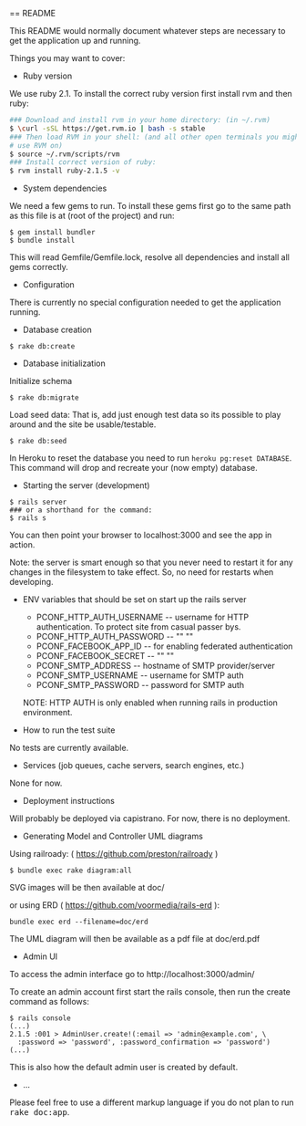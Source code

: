 == README

This README would normally document whatever steps are necessary to get the
application up and running.

Things you may want to cover:

* Ruby version

We use ruby 2.1. To install the correct ruby version first install rvm and then ruby:

```bash
### Download and install rvm in your home directory: (in ~/.rvm)
$ \curl -sSL https://get.rvm.io | bash -s stable
### Then load RVM in your shell: (and all other open terminals you might want to
# use RVM on)
$ source ~/.rvm/scripts/rvm
### Install correct version of ruby:
$ rvm install ruby-2.1.5 -v
```

* System dependencies

We need a few gems to run. To install these gems first go to the same path as
 this file is at (root of the project) and run:
```
$ gem install bundler
$ bundle install
```

This will read Gemfile/Gemfile.lock, resolve all dependencies and install
 all gems correctly.

* Configuration

There is currently no special configuration needed to get the application running.

* Database creation

```
$ rake db:create
```

* Database initialization

Initialize schema

```
$ rake db:migrate
```

Load seed data:
That is, add just enough test data so its possible to play around and
 the site be usable/testable.
```
$ rake db:seed
```

In Heroku to reset the database you need to run `heroku pg:reset DATABASE`.
 This command will drop and recreate your (now empty) database.

* Starting the server (development)

```
$ rails server
### or a shorthand for the command:
$ rails s
```

You can then point your browser to localhost:3000 and see the app in action.

Note: the server is smart enough so that you never need to restart it for any
 changes in the filesystem to take effect. So, no need for restarts when
 developing.

* ENV variables that should be set on start up the rails server

  * PCONF_HTTP_AUTH_USERNAME -- username for HTTP authentication. To protect site
     from casual passer bys.
  * PCONF_HTTP_AUTH_PASSWORD -- "" ""
  * PCONF_FACEBOOK_APP_ID -- for enabling federated authentication
  * PCONF_FACEBOOK_SECRET -- "" ""
  * PCONF_SMTP_ADDRESS  -- hostname of SMTP provider/server
  * PCONF_SMTP_USERNAME -- username for SMTP auth
  * PCONF_SMTP_PASSWORD -- password for SMTP auth


  NOTE: HTTP AUTH is only enabled when running rails in production environment.

* How to run the test suite

No tests are currently available.

* Services (job queues, cache servers, search engines, etc.)

None for now.

* Deployment instructions

Will probably be deployed via capistrano. For now, there is no deployment.

* Generating Model and Controller UML diagrams

Using railroady: ( https://github.com/preston/railroady )
```
$ bundle exec rake diagram:all
```

SVG images will be then available at doc/

or using ERD ( https://github.com/voormedia/rails-erd ):
```
bundle exec erd --filename=doc/erd
```

The UML diagram will then be available as a pdf file at doc/erd.pdf

* Admin UI

To access the admin interface go to http://localhost:3000/admin/

To create an admin account first start the rails console, then
 run the create command as follows:
```
$ rails console
(...)
2.1.5 :001 > AdminUser.create!(:email => 'admin@example.com', \
  :password => 'password', :password_confirmation => 'password')
(...)
```

This is also how the default admin user is created by default.

* ...


Please feel free to use a different markup language if you do not plan to run
<tt>rake doc:app</tt>.
